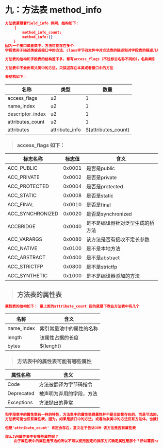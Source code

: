 # 九：方法表 method_info



```json
方法表紧跟着field_info 排列，结构如下：
	｛
		method_info_count:
		method_info:{}
	｝
因为一个接口或者类中，方法可能存在多个
字段表用于描述类或者接口中的方法，class字节码文件中对方法表的描述和对字段表的描述几乎一致，

方法表的结构和字段表的结构差不多，都有access_flags（不过标志名称不同的），名称索引（name_index），描述符索引（descriptor_index）,属性表(attributes)

方法表中不会出现父类中的方法，只描述存在本类或者接口中的方法

表结构如下：
```

| 名称             | 类型           | 数量                |
| ---------------- | -------------- | ------------------- |
| access_flags     | u2             | 1                   |
| name_index       | u2             | 1                   |
| descriptor_index | u2             | 1                   |
| attributes_count | u2             | 1                   |
| attributes       | attribute_info | ${attributes_count} |





> ### access_flags 如下：

| 标志名称         | 标志值 | 含义                             |
| ---------------- | ------ | -------------------------------- |
| ACC_PUBLIC       | 0x0001 | 是否是public                     |
| ACC_PRIVATE      | 0x0002 | 是否是private                    |
| ACC_PROTECTED    | 0x0004 | 是否是protected                  |
| ACC_STATIC       | 0x0008 | 是否是static                     |
| ACC_FINAL        | 0x0010 | 是否是final                      |
| ACC_SYNCHRONIZED | 0x0020 | 是否是synchronized               |
| ACCBRIDGE        | 0x0040 | 是不是编译器针对泛型生成的桥方法 |
| ACC_VARARGS      | 0x0080 | 该方法是否有接收不定长参数       |
| ACC_NATIVE       | 0x0100 | 是不是本地方法                   |
| ACC_ABSTRACT     | 0x0400 | 是不是abstract                   |
| ACC_STRICTFP     | 0x0800 | 是不是strictfp                   |
| ACC_SYNTHETIC    | 0x1000 | 是不是编译器添加的方法           |





> ## 方法表的属性表

```json
属性表的结构如下： 最上面的attribute_count 指的就是下表在方法表中有几个
```

| 名称       | 含义                     |
| ---------- | ------------------------ |
| name_index | 索引常量池中的属性的名称 |
| length     | 该属性占据的长度         |
| bytes      | ${lenght}                |



> ### 方法表中的属性表可能有哪些属性

| 属性名称   | 含义                     |
| ---------- | ------------------------ |
| Code       | 方法被翻译为字节码指令   |
| Deprecated | 被声明为弃用的字段，方法 |
| Exceptions | 方法抛出的异常           |

```json
和字段表中的属性表有一样的特性，方法表中的属性表得属性并不是全部都存在的，而是节选的，
方法表可能也没有属性表，因为，如果是接口中的方法，或者抽象类中的方法没有方法体，也就没有被翻译后的字节码指令了，也就不用code属性去存储了

但是'attribute_count' 肯定会存在，意义在于告诉JVM 该方法是否有属性表

那么JVM属性表中有哪些属性呢？
	由于属性表中的属性是节选的所以不可以使用固定的排序方式确定属性是那个？所以需要name_index 去常量池与索引常量值，确定属性名
```

